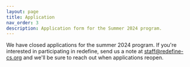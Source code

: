 ```yaml
---
layout: page
title: Application
nav_order: 3
description: Application form for the Summer 2024 program.
---
```


We have closed applications for the summer 2024 program. If you're interested in participating in redefine, send us a note at staff@redefine-cs.org and we'll be sure to reach out when applications reopen. 
 <!-- _Note: the application form may take a few seconds to load._ -->
<!-- 
<script src="https://static.airtable.com/js/embed/embed_snippet_v1.js"></script><iframe class="airtable-embed" src="https://airtable.com/embed/appBQLaB9aXkN3k5m/pagJ0ZJaCkjWaodwF/form" frameborder="0" onmousewheel="" width="100%" height="800" style="background: transparent; border: 1px solid #ccc;"></iframe>  -->

<!-- The application for the summer 2024 program will open in spring 2024. If you are interested in receiving updates about the program and getting notified when the application opens, please sign up [here](https://forms.gle/HtQP6AVPFLgHa3RA6). -->

<!-- Please reach out to us at `staff@redefine-cs.org` if you have any questions about the program. -->



